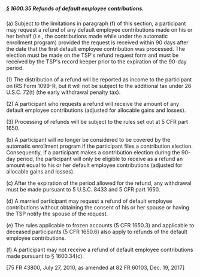 ##### § 1600.35 Refunds of default employee contributions. #####

(a) Subject to the limitations in paragraph (f) of this section, a participant may request a refund of any default employee contributions made on his or her behalf (*i.e.,* the contributions made while under the automatic enrollment program) provided the request is received within 90 days after the date that the first default employee contribution was processed. The election must be made on the TSP's refund request form and must be received by the TSP's record keeper prior to the expiration of the 90-day period.

(1) The distribution of a refund will be reported as income to the participant on IRS Form 1099-R, but it will not be subject to the additional tax under 26 U.S.C. 72(t) (the early withdrawal penalty tax).

(2) A participant who requests a refund will receive the amount of any default employee contributions (adjusted for allocable gains and losses).

(3) Processing of refunds will be subject to the rules set out at 5 CFR part 1650.

(b) A participant will no longer be considered to be covered by the automatic enrollment program if the participant files a contribution election. Consequently, if a participant makes a contribution election during the 90-day period, the participant will only be eligible to receive as a refund an amount equal to his or her default employee contributions (adjusted for allocable gains and losses).

(c) After the expiration of the period allowed for the refund, any withdrawal must be made pursuant to 5 U.S.C. 8433 and 5 CFR part 1650.

(d) A married participant may request a refund of default employee contributions without obtaining the consent of his or her spouse or having the TSP notify the spouse of the request.

(e) The rules applicable to frozen accounts (5 CFR 1650.3) and applicable to deceased participants (5 CFR 1650.6) also apply to refunds of the default employee contributions.

(f) A participant may not receive a refund of default employee contributions made pursuant to § 1600.34(c).

[75 FR 43800, July 27, 2010, as amended at 82 FR 60103, Dec. 19, 2017]
